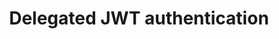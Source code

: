 ---
sidebar_position: 220
title: Delegated JWT authentication 
description: Delegated JWT authentication in Conduktor
---